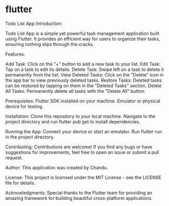 # flutter

Todo List App
Introduction:

Todo List App is a simple yet powerful task management application built using Flutter. It provides an efficient way for users to organize their tasks, ensuring nothing slips through the cracks.

Features:

Add Task: Click on the "+" button to add a new task to your list.
Edit Task: Tap on a task to edit its details.
Delete Task: Swipe left on a task to delete it permanently from the list.
View Deleted Tasks: Click on the "Delete" icon in the app bar to view previously deleted tasks.
Restore Tasks: Deleted tasks can be restored by tapping on them in the "Deleted Tasks" section.
Delete All Tasks: Permanently delete all tasks with the "Delete All" button.

Prerequisites:
Flutter SDK installed on your machine.
Emulator or physical device for testing.

Installation:
Clone this repository to your local machine.
Navigate to the project directory and run flutter pub get to install dependencies.

Running the App:
Connect your device or start an emulator.
Run flutter run in the project directory.

Contributing:
Contributions are welcome! If you find any bugs or have suggestions for improvements, feel free to open an issue or submit a pull request.

Author:
This application was created by Chandu.

License:
This project is licensed under the MIT License - see the LICENSE file for details.

Acknowledgments:
Special thanks to the Flutter team for providing an amazing framework for building beautiful cross-platform applications.
